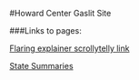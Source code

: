 #Howard Center Gaslit Site


###Links to pages:

[Flaring explainer scrollytelly link](ScrollytellingHwrd.html)

[State Summaries](hwrd-state-summaries.html)
